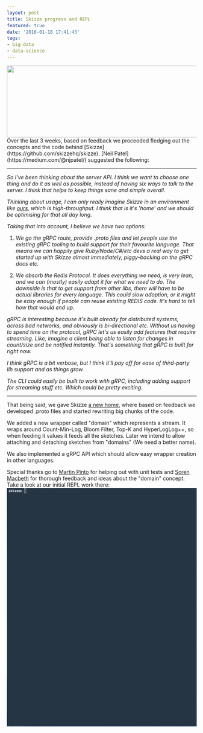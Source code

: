 ```yaml
---
layout: post
title: Skizze progress and REPL
featured: true
date: '2016-01-18 17:41:43'
tags:
- big-data
- data-science
---
```


<img src="http://i.imgur.com/9z47NdA.png" align="center" height="190" width="600">
<br>
Over the last 3 weeks, based on feedback we proceeded fledging out the concepts and the code behind [Skizze](https://github.com/skizzehq/skizze).
[Neil Patel](https://medium.com/@njpatel/) suggested the following:

***
*So I've been thinking about the server API. I think we want to choose one thing and do it as well as possible, instead of having six ways to talk to the server. I think that helps to keep things sane and simple overall.*

*Thinking about usage, I can only really imagine Skizze in an environment like [ours](https://xamarin.com/insights), which is high-throughput. I think that is it's 'home' and we should be optimising for that all day long.*

*Taking that into account, I believe we have two options:*

1. *We go the gRPC route, provide .proto files and let people use the existing gRPC tooling to build support for their favourite language. That means we can happily give Ruby/Node/C#/etc devs a real way to get started up with Skizze almost immediately, piggy-backing on the gRPC docs etc.*

2. *We absorb the Redis Protocol. It does everything we need, is very lean, and we can (mostly) easily adapt it for what we need to do. The downside is that to get support from other libs, there will have to be actual libraries for every language. This could slow adoption, or it might be easy enough if people can reuse existing REDIS code. It's hard to tell how that would end up.*

*gRPC is interesting because it's built already for distributed systems, across bad networks, and obviously is bi-directional etc. Without us having to spend time on the protocol, gRPC let's us easily add features that require streaming. Like, imagine a client being able to listen for changes in count/size and be notified instantly. That's something that gRPC is built for right now.*

*I think gRPC is a bit verbose, but I think it'll pay off for ease of third-party lib support and as things grow.*

*The CLI could easily be built to work with gRPC, including adding support for streaming stuff etc. Which could be pretty exciting.*
***
That being said, we gave Skizze [a new home](https://github.com/skizzehq/), where based on feedback we developed .proto files and started rewriting big chunks of the code.

We added a new wrapper called "domain" which represents a stream. It wraps around Count-Min-Log, Bloom Filter, Top-K and HyperLogLog++, so when feeding it values it feeds all the sketches. Later we intend to allow attaching and detaching sketches from "domains" (We need a better name).

We also implemented a gRPC API which should allow easy wrapper creation in other languages.

Special thanks go to [Martin Pinto](https://twitter.com/martinpintob) for helping out with unit tests and [Soren Macbeth](http://dopeness.org) for thorough feedback and ideas about the "domain" concept.
Take a look at our initial REPL work there:
![click for GIF](/content/images/2016/08/MBCY64aaKL.gif)
